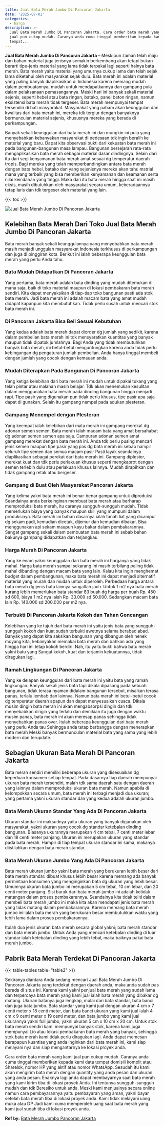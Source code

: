 ```yaml
---
title: Jual Bata Merah Jumbo Di Pancoran Jakarta
date: '2025-07-01'
categories:
  - harga
description: >-
  Jual Bata Merah Jumbo Di Pancoran Jakarta. Cara order bata merah yang kami
  jual pun cukup mudah. Caranya anda cuma tinggal memberikan kepada kami data
  tempat...
---
```


**Jual Bata Merah Jumbo Di Pancoran Jakarta** – Meskipun zaman telah maju dan bahan material juga jenisnya semakin berkembang akan tetapi bukan berarti tipe-jenis material yang lama tidak terpakai lagi seperti halnya bata merah. Bata merah yaitu material yang umurnya cukup lama dan telah sejak lama diketahui oleh masyarakat sejak dulu. Bata merah ini adalah material yang paling banyak diaplikasikan di Indonesia karena memang mudah dalam pembuatannya, mudah untuk mendapatkannya dan gampang pula dalam pelaksanaan pemasangannya. Meski hari ini banyak sekali material sejenis, seperti hebel atau bata ringan, batako, panel beton ringan, namun eksistensi bata merah tidak tergeser. Bata merah mempunyai tempat tersendiri di hati masyarakat. Masyarakat yang paham akan keunggulan dan kwalitas dari bata merah ini, mereka tdk tergiur dengan banyaknya bermunculan material sejenis, khususnya mereka yang berada di perkampungan.

Banyak sekali keunggulan dari bata merah ini dan mungkin ini pula yang menyebabkan kebanyakan masyarakat di pedesaan tdk ingin beralih ke material yang baru. Dapat kita observasi bukti dari kekuatan bata merah ini pada bangunan-bangunan masa lampau. Bangunan bersejarah rata-rata mengaplikasikan bata merah sebagai material dasar dindingnya. Selain dari itu dari segi kenyamanan bata merah amat sesuai dg temperatur daerah tropis. Bagi mereka yang telah memperbandingkan antara bata merah dengan bata hebel, batako dan yang sejenisnya mereka akan tahu matrial mana yang terbaik yang bisa memberikan kenyamanan dan keamanan serta nilai keindahan yang tinggi. Maka dari itu bata merah hingga saat ini masih eksis, masih dibutuhkan oleh masyarakat secara umum, keberadaannya tetap laris dan tdk tergeser oleh material yang lain.

{{< toc >}}

![Jual Bata Merah Jumbo Di Pancoran Jakarta](/images/jual-bata-merah-11.png)

## Kelebihan Bata Merah Dari Toko Jual Bata Merah Jumbo Di Pancoran Jakarta

Bata merah banyak sekali keunggulannya yang menyebabkan bata merah masih menjadi unggulan masyarakat Indonesia terkhusus di perkampungan dan juga di pinggiran kota. Berikut ini ialah beberapa keunggulan bata merah yang perlu Anda tahu.

### Bata Mudah Didapatkan Di Pancoran Jakarta

Yang pertama, bata merah adalah bata dinding yang mudah ditemukan di mana saja, baik di toko material maupun di lokasi pembakaran bata merah sendiri. Kita dapat menyaksikan di tiap-tiap toko bangunan pasti ada stok bata merah. Jadi bata merah ini adalah macam bata yang amat mudah didapat kapanpun kita membutuhkan. Tidak perlu susah untuk mencari stok bata merah ini.

### Di Pancoran Jakarta Bisa Beli Sesuai Kebutuhan

Yang kedua adalah bata merah dapat diorder dg jumlah yang sedikit, karena dalam pembelian bata merah ini tdk mensyaratkan kuantitas yang banyak maupun tidak dipatok jumlahnya. Bagi Anda yang tidak membutuhkan banyak bata merah, ini betul-betul menguntungkan karena anda tidak perlu kebingungan dg pengaturan jumlah pembelian. Anda hanya tinggal membeli dengan jumlah yang cocok dengan kemauan anda.

### Mudah Diterapkan Pada Bangunan Di Pancoran Jakarta

Yang ketiga kelebihan dari bata merah ini mudah untuk dipakai tukang yang telah pintar atau malahan masih belajar. Tdk akan menemukan kesulitan dalam menggunakan bata merah pada dinding bangunan hingga menjadi rapi. Tipe pasir yang digunakan pun tidak perlu khusus, tipe pasir apa saja dapat di gunakan. Selain itu gampang nempel pada adukan plesteran.

### Gampang Menempel dengan Plesteran

Yang keempat ialah kelebihan dari mata merah ini gampang merekat dg adonan semen semen. Bata merah ialah macam bata yang amat bersahabat dg adonan semen semen apa saja. Campuran adonan semen amat gampang merekat dengan bata merah ini. Anda tdk perlu pusing mencari jenis semen maupun tipe pasir yang pas dg bata merah ini sebab hampir seluruh tipe semen dan semua macam pasir Pasti layak seandainya diaplikasikan sebagai perekat dari bata merah ini. Gampang diplester, merekat kuat dan tdk perlu perlakuan khusus seperti mengkaprot dengan semen terlebih dulu atau perlakuan khusus lainnya. Mudah dirapihkan dan tidak gampang retak atau bergeser.

### Gampang di Buat Oleh Masyarakat Pancoran Jakarta

Yang kelima yakni bata merah ini benar-benar gampang untuk diproduksi. Seandainya anda berkeinginan membuat bata merah atau berharap memproduksi bata merah, itu caranya sungguh-sungguh mudah. Tidak memerlukan biaya yang banyak maupun skill yang mumpuni dalam produksinya. Bata merah ini bahan dasarnya ialah tanah liat yang dicampur dg sekam padi, kemudian dicetak, dijemur dan kemudian dibakar. Bisa menggunakan api sekam maupun kayu bakar dalam pembakarannya. Sangat gampang sekali dalam pembuatan bata merah ini sebab bahan bakunya gampang didapatkan dan terjangkau.

### Harga Murah Di Pancoran Jakarta

Yang ke enam yakni keunggulan dari bata merah ini harganya yang tidak mahal. Harga bata merah sampai sekarang ini masih terbilang paling tidak mahal dibanding dengan macam bata yang lain. Kalau kita ingin menghemat budget dalam pembangunan, maka bata merah ini dapat menjadi alternatif material yang murah dan mudah untuk diperoleh. Perbedaan harga antara bata merah dg jenis bata lainnya sangatlah jauh. Untuk 1 m2 nya bata merah kurang lebih memerlukan bata standar 83 buah dg harga per buah Rp. 450 sd 600, biaya 1 m2 nya ialah Rp. 33.000 sd 50.000. Sedangkan macam bata lain Rp. 140.000 sd 200.000 per m2 nya.

### Terbukti Di Pancoran Jakarta Kokoh dan Tahan Goncangan

Kelebihan yang ke tujuh dari bata merah ini yaitu jenis bata yang sungguh-sungguh kokoh dan kuat sudah terbukti awetnya selama berabad abad. Banyak yang dapat kita saksikan bangunan yang dibangun oleh nenek moyang kita, kebanyakan memakai bata merah dan bahkan ada yang hingga hari ini tetap kokoh berdiri. Nah, itu yaitu bukti bahwa batu merah yakni batu yang Sangat kokoh, kuat dan terjamin kekuatannya, tidak diragukan lagi.

### Ramah Lingkungan Di Pancoran Jakarta

Yang ke delapan keunggulan dari bata merah ini yaitu bata yang ramah lingkungan. Banyak sekali jenis bata tapi dikala dipasang pada sebuah bangunan, tidak terasa nyaman didalam bangunan tersebut, misalkan terasa panas, terlalu lembab dan lainnya. Namun bata merah ini betul-betul cocok dg temperatur daerah apapun dan dapat menyesuaikan cuaca. Dikala musim dingin bata merah ini akan mengabsorpsi dingin dan tdk menyebabkan dingin yang terlalu dan demikian itu juga dengan waktu musim panas, bata merah ini akan meresap panas sehingga tidak menyebabkan panas over. Itulah beberapa keunggulan dari bata merah yang perlu Anda tau Sehingga anda tetap berbangga dengan menerapkan bata merah Meski banyak bermunculan material bata yang sama yang lebih modern dan terupdate.

## Sebagian Ukuran Bata Merah Di Pancoran Jakarta

Bata merah sendiri memiliki beberapa ukuran yang disesuaikan dg keperluan konsumen setiap tempat. Pada dasarnya tiap daerah mempunyai ukuran bata merah tersendiri, malah tdk sama daerah satu dengan daerah yang lainnya dalam memproduksi ukuran bata merah. Namun apabila di kelompokkan secara umum, bata merah ini terbagi menjadi dua ukuran; yang pertama yakni ukuran standar dan yang kedua adalah ukuran jumbo.

### Bata Merah Ukuran Standar Yang Ada Di Pancoran Jakarta

Ukuran standar ini maksudnya yaitu ukuran yang banyak digunakan oleh masyarakat, yakni ukuran yang cocok dg standar ketebalan dinding bangunan. Biasanya ukurannya merupakan 4 cm tebal, 7 centi meter lebar dan 18 centi meter panjang. Ukuran ini merupakan ukuran yang standar pada bata merah. Hampir di tiap tempat ukuran standar ini sama, makanya diistilahkan dengan bata merah standar.

### Bata Merah Ukuran Jumbo Yang Ada Di Pancoran Jakarta

Bata merah ukuran jumbo yakni bata merah yang berukuran lebih besar dari bata merah standar. dibuat khusus lebih besar karena memang ada banyak permintaan konsumen yang menginginkan bata dg ukuran yang lebih besar. Umumnya ukuran bata jumbo ini merupakan 5 cm tebal, 10 cm lebar, dan 20 centi meter panjang. Sisi buruk dari bata merah jumbo ini adalah ketidak matangan dalam proses pembakarannya. Seandainya kita tidak teliti dalam membeli bata merah jumbo ini maka kita akan mendapati jenis bata merah yang tidak matang dalam pembakarannya. Karena memang bata merah jumbo ini ialah bata merah yang berukuran besar membutuhkan waktu yang lebih lama dalam proses pembakarannya.

Itulah dua jenis ukuran bata merah secara global yakni; bata merah standar dan bata merah jumbo. Untuk Anda yang mencari ketebalan dinding di luar standar ialah ketebalan dinding yang lebih tebal, maka baiknya pakai bata merah jumbo.

## Pabrik Bata Merah Terdekat Di Pancoran Jakarta

{{< table-tables table="table2" >}}

Sekiranya diantara Anda sedang mencari Jual Bata Merah Jumbo Di Pancoran Jakarta yang terdekat dengan daerah anda, maka anda sudah pas berada di situs ini. Karena kami yakni penjual bata merah yang sudah lama dan terpercaya bata merah yang kami jual ialah bata merah yang dibakar dg matang. Ukuran batanya juga lengkap, mulai dari bata standar, bata banci dan juga bata jumbo. Bata standar yang kami jual dengan ukuran 4 cm x 7 centi meter x 18 centi meter, dan bata banci ukuran yang kami jual ialah 4 cm x 9 centi meter x 19 centi meter, dan bata jumbo yang kami jual ukurannya yakni full jumbo; yakni ukuran 5 cm x 10 cm x 20 cm. Untuk stok bata merah sendiri kami mempunyai banyak stok, karena kami juga mempunyai Lio atau lokasi pembakaran bata merah yang banyak, sehingga stok bata merah kami tidak perlu diragukan lagi. Anda dapat memesan berapapun kuantias yang anda inginkan dari bata merah ini, kami siap melayani nya dan siap mengantarnya ke lokasi proyek anda.

Cara order bata merah yang kami jual pun cukup mudah. Caranya anda cuma tinggal memberikan kepada kami data tempat domisili komplit atau Sharelok, nomor HP yang aktif atau nomor WhatsApp. Sesudah itu kami akan mengirim bata merah dengan quantity yang anda pesan dan ukuran yang anda pesan. Enaknya lagi anda dapat membayarnya saat bata merah yang kami kirim tiba di lokasi proyek Anda. Ini tentunya sungguh-sungguh mudah dan tdk Beresiko untuk anda. Meski kami menjualnya secara online namun cara pembayarannya yaitu pembayaran yang aman, yakni bayar setelah bata merah tiba di lokasi proyek anda. Kami tidak melayani uang muka atau DP Jadi kami cuma memperoleh uang saat bata merah yang kami jual sudah tiba di lokasi proyek anda.

**Ref by:** [Bata Merah Jumbo Pancoran Jakarta](https://id.wikipedia.org/wiki/Bata)
